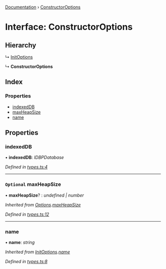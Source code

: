 [Documentation](../README.md) › [ConstructorOptions](constructoroptions.md)

# Interface: ConstructorOptions

## Hierarchy

  ↳ [InitOptions](initoptions.md)

  ↳ **ConstructorOptions**

## Index

### Properties

* [indexedDB](constructoroptions.md#indexeddb)
* [maxHeapSize](constructoroptions.md#optional-maxheapsize)
* [name](constructoroptions.md#name)

## Properties

###  indexedDB

• **indexedDB**: *IDBPDatabase*

*Defined in [types.ts:4](https://github.com/badbatch/cachemap/blob/34d12b9/packages/indexed-db/src/types.ts#L4)*

___

### `Optional` maxHeapSize

• **maxHeapSize**? : *undefined | number*

*Inherited from [Options](options.md).[maxHeapSize](options.md#optional-maxheapsize)*

*Defined in [types.ts:12](https://github.com/badbatch/cachemap/blob/34d12b9/packages/indexed-db/src/types.ts#L12)*

___

###  name

• **name**: *string*

*Inherited from [InitOptions](initoptions.md).[name](initoptions.md#name)*

*Defined in [types.ts:8](https://github.com/badbatch/cachemap/blob/34d12b9/packages/indexed-db/src/types.ts#L8)*
